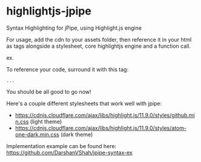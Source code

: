 # highlightjs-jpipe
Syntax Highlighting for jPipe, using Highlight.js engine

For usage, add the cdn to your assets folder, then reference it in your html as tags alongside a stylesheet, core highlightjs engine and a function call.

ex. <link rel="stylesheet" href="https://cdnjs.cloudflare.com/ajax/libs/highlight.js/11.9.0/styles/github.min.css">
    <script src="https://cdnjs.cloudflare.com/ajax/libs/highlight.js/11.9.0/highlight.min.js"></script>
    <script src="assets/jpipe.min.js"></script>
    <script>hljs.highlightAll();</script>

To reference your code, surround it with this tag: <pre><code class="language-jpipe">...</code></pre>

You should be all good to go now!

Here's a couple different stylesheets that work well with jpipe:
- https://cdnjs.cloudflare.com/ajax/libs/highlight.js/11.9.0/styles/github.min.css (light theme)
- https://cdnjs.cloudflare.com/ajax/libs/highlight.js/11.9.0/styles/atom-one-dark.min.css (dark theme)

Implementation example can be found here: https://github.com/DarshanVShah/jpipe-syntax-ex